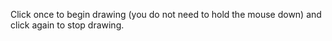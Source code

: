 Click once to begin drawing (you do not need to hold the mouse down) and click again to stop drawing.
